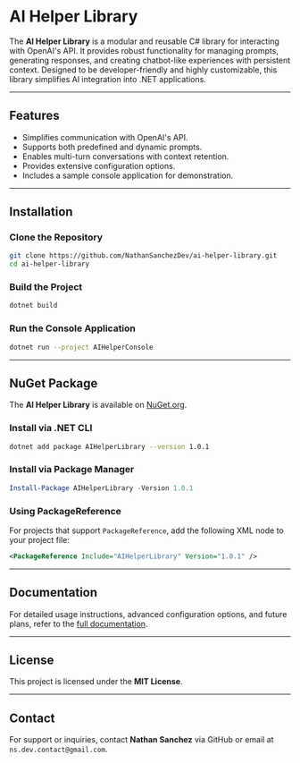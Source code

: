 # AI Helper Library

The **AI Helper Library** is a modular and reusable C# library for interacting with OpenAI's API. It provides robust functionality for managing prompts, generating responses, and creating chatbot-like experiences with persistent context. Designed to be developer-friendly and highly customizable, this library simplifies AI integration into .NET applications.

---

## Features

- Simplifies communication with OpenAI's API.
- Supports both predefined and dynamic prompts.
- Enables multi-turn conversations with context retention.
- Provides extensive configuration options.
- Includes a sample console application for demonstration.

---

## Installation

### Clone the Repository
```bash
git clone https://github.com/NathanSanchezDev/ai-helper-library.git
cd ai-helper-library
```

### Build the Project
```bash
dotnet build
```

### Run the Console Application
```bash
dotnet run --project AIHelperConsole
```

---

## NuGet Package

The **AI Helper Library** is available on [NuGet.org](https://www.nuget.org/packages/AIHelperLibrary/).

### Install via .NET CLI
```bash
dotnet add package AIHelperLibrary --version 1.0.1
```

### Install via Package Manager
```powershell
Install-Package AIHelperLibrary -Version 1.0.1
```

### Using PackageReference
For projects that support `PackageReference`, add the following XML node to your project file:
```xml
<PackageReference Include="AIHelperLibrary" Version="1.0.1" />
```

---

## Documentation

For detailed usage instructions, advanced configuration options, and future plans, refer to the [full documentation](docs/AIHelperLibraryDocumentation.md).

---

## License

This project is licensed under the **MIT License**.

---

## Contact

For support or inquiries, contact **Nathan Sanchez** via GitHub or email at `ns.dev.contact@gmail.com`.